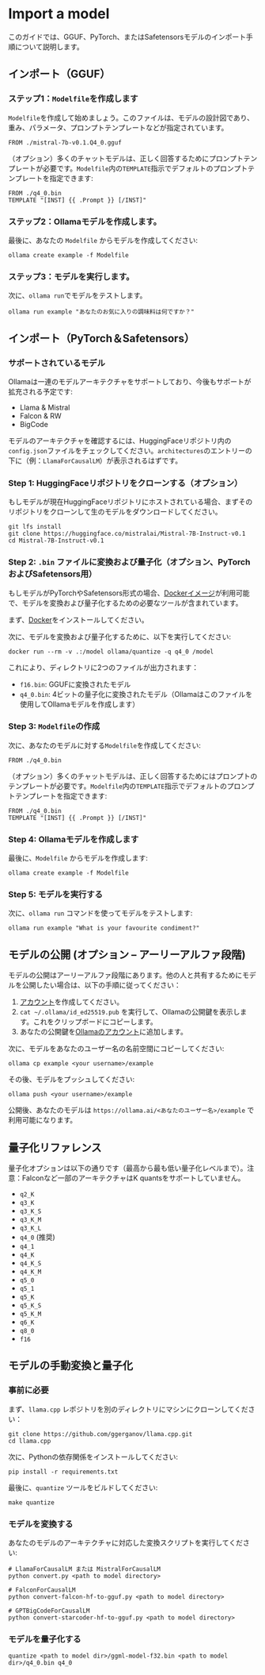 # Import a model

このガイドでは、GGUF、PyTorch、またはSafetensorsモデルのインポート手順について説明します。

## インポート（GGUF）

### ステップ1：`Modelfile`を作成します

`Modelfile`を作成して始めましょう。このファイルは、モデルの設計図であり、重み、パラメータ、プロンプトテンプレートなどが指定されています。

```
FROM ./mistral-7b-v0.1.Q4_0.gguf
```

（オプション）多くのチャットモデルは、正しく回答するためにプロンプトテンプレートが必要です。`Modelfile`内の`TEMPLATE`指示でデフォルトのプロンプトテンプレートを指定できます:

```
FROM ./q4_0.bin
TEMPLATE "[INST] {{ .Prompt }} [/INST]"
```

### ステップ2：Ollamaモデルを作成します。

最後に、あなたの `Modelfile` からモデルを作成してください:

```
ollama create example -f Modelfile
```

### ステップ3：モデルを実行します。

次に、`ollama run`でモデルをテストします。

```
ollama run example "あなたのお気に入りの調味料は何ですか？"
```

## インポート（PyTorch＆Safetensors）

### サポートされているモデル

Ollamaは一連のモデルアーキテクチャをサポートしており、今後もサポートが拡充される予定です:

- Llama & Mistral
- Falcon & RW
- BigCode

モデルのアーキテクチャを確認するには、HuggingFaceリポジトリ内の`config.json`ファイルをチェックしてください。`architectures`のエントリーの下に（例：`LlamaForCausalLM`）が表示されるはずです。

### Step 1: HuggingFaceリポジトリをクローンする（オプション）

もしモデルが現在HuggingFaceリポジトリにホストされている場合、まずそのリポジトリをクローンして生のモデルをダウンロードしてください。

```
git lfs install
git clone https://huggingface.co/mistralai/Mistral-7B-Instruct-v0.1
cd Mistral-7B-Instruct-v0.1
```

### Step 2: `.bin` ファイルに変換および量子化（オプション、PyTorchおよびSafetensors用）

もしモデルがPyTorchやSafetensors形式の場合、[Dockerイメージ](https://hub.docker.com/r/ollama/quantize)が利用可能で、モデルを変換および量子化するための必要なツールが含まれています。

まず、[Docker](https://www.docker.com/get-started/)をインストールしてください。

次に、モデルを変換および量子化するために、以下を実行してください:

```
docker run --rm -v .:/model ollama/quantize -q q4_0 /model
```
これにより、ディレクトリに2つのファイルが出力されます：

- `f16.bin`: GGUFに変換されたモデル
- `q4_0.bin`: 4ビットの量子化に変換されたモデル（Ollamaはこのファイルを使用してOllamaモデルを作成します）

### Step 3: `Modelfile`の作成

次に、あなたのモデルに対する`Modelfile`を作成してください:

```
FROM ./q4_0.bin
```

（オプション）多くのチャットモデルは、正しく回答するためにはプロンプトのテンプレートが必要です。`Modelfile`内の`TEMPLATE`指示でデフォルトのプロンプトテンプレートを指定できます:

```
FROM ./q4_0.bin
TEMPLATE "[INST] {{ .Prompt }} [/INST]"
```

### Step 4: Ollamaモデルを作成します

最後に、`Modelfile` からモデルを作成します:

```
ollama create example -f Modelfile
```

### Step 5: モデルを実行する

次に、`ollama run` コマンドを使ってモデルをテストします:

```
ollama run example "What is your favourite condiment?"
```

## モデルの公開 (オプション – アーリーアルファ段階)

モデルの公開はアーリーアルファ段階にあります。他の人と共有するためにモデルを公開したい場合は、以下の手順に従ってください：

1. [アカウント](https://ollama.ai/signup)を作成してください。
2. `cat ~/.ollama/id_ed25519.pub` を実行して、Ollamaの公開鍵を表示します。これをクリップボードにコピーします。
3. あなたの公開鍵を[Ollamaのアカウント](https://ollama.ai/settings/keys)に追加します。

次に、モデルをあなたのユーザー名の名前空間にコピーしてください:

```
ollama cp example <your username>/example
```

その後、モデルをプッシュしてください:

```
ollama push <your username>/example
```

公開後、あなたのモデルは `https://ollama.ai/<あなたのユーザー名>/example` で利用可能になります。

## 量子化リファレンス

量子化オプションは以下の通りです（最高から最も低い量子化レベルまで）。注意：Falconなど一部のアーキテクチャはK quantsをサポートしていません。

- `q2_K`
- `q3_K`
- `q3_K_S`
- `q3_K_M`
- `q3_K_L`
- `q4_0` (推奨)
- `q4_1`
- `q4_K`
- `q4_K_S`
- `q4_K_M`
- `q5_0`
- `q5_1`
- `q5_K`
- `q5_K_S`
- `q5_K_M`
- `q6_K`
- `q8_0`
- `f16`

## モデルの手動変換と量子化

### 事前に必要

まず、`llama.cpp` レポジトリを別のディレクトリにマシンにクローンしてください：

```
git clone https://github.com/ggerganov/llama.cpp.git
cd llama.cpp
```

次に、Pythonの依存関係をインストールしてください:

```
pip install -r requirements.txt
```

最後に、`quantize` ツールをビルドしてください:

```
make quantize
```

### モデルを変換する

あなたのモデルのアーキテクチャに対応した変換スクリプトを実行してください:

```shell
# LlamaForCausalLM または MistralForCausalLM
python convert.py <path to model directory>

# FalconForCausalLM
python convert-falcon-hf-to-gguf.py <path to model directory>

# GPTBigCodeForCausalLM
python convert-starcoder-hf-to-gguf.py <path to model directory>
```

### モデルを量子化する

```
quantize <path to model dir>/ggml-model-f32.bin <path to model dir>/q4_0.bin q4_0
```
